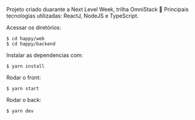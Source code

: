 Projeto criado duarante a Next Level Week, trilha OmniStack 🚀
Principais tecnologias utilizadas: ReactJ, NodeJS e TypeScript.

Acessar os diretórios:

    $ cd happy/web
    $ cd happy/backend

Instalar as dependencias com: 

    $ yarn install

Rodar o front: 

    $ yarn start

Rodar o back: 

    $ yarn dev


